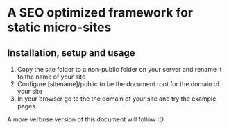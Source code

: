 A SEO optimized framework for static micro-sites
================================================

Installation, setup and usage
-----------------------------

1. Copy the site folder to a non-public folder on your server and rename it to the name of your site
2. Configure [sitename]/public to be the document root for the domain of your site
3. In your browser go to the the domain of your site and try the example pages

A more verbose version of this document will follow :D